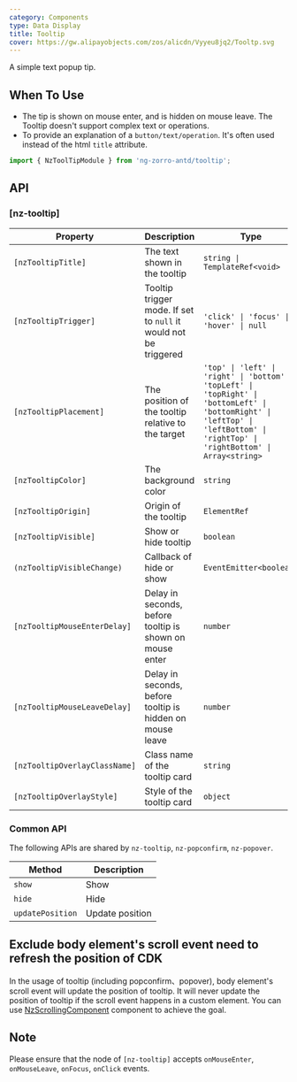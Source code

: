 ```yaml
---
category: Components
type: Data Display
title: Tooltip
cover: https://gw.alipayobjects.com/zos/alicdn/Vyyeu8jq2/Tooltp.svg
---
```


A simple text popup tip.

## When To Use

- The tip is shown on mouse enter, and is hidden on mouse leave. The Tooltip doesn't support complex text or operations.
- To provide an explanation of a `button/text/operation`. It's often used instead of the html `title` attribute.

```ts
import { NzToolTipModule } from 'ng-zorro-antd/tooltip';
```

## API

### [nz-tooltip]

| Property | Description | Type | Default |
| -------- | ----------- | ---- | ------- |
| `[nzTooltipTitle]` | The text shown in the tooltip | `string \| TemplateRef<void>` | - |
| `[nzTooltipTrigger]` | Tooltip trigger mode. If set to `null` it would not be triggered | `'click' \| 'focus' \| 'hover' \| null` | `'hover'` |
| `[nzTooltipPlacement]` | The position of the tooltip relative to the target | `'top' \| 'left' \| 'right' \| 'bottom' \| 'topLeft' \| 'topRight' \| 'bottomLeft' \| 'bottomRight' \| 'leftTop' \| 'leftBottom' \| 'rightTop' \| 'rightBottom' \| Array<string>` | `'top'`   |
| `[nzTooltipColor]` | The background color | `string` | - |
| `[nzTooltipOrigin]` | Origin of the tooltip | `ElementRef` | - |
| `[nzTooltipVisible]` | Show or hide tooltip | `boolean` | `false` |
| `(nzTooltipVisibleChange)` | Callback of hide or show | `EventEmitter<boolean>` | - |
| `[nzTooltipMouseEnterDelay]` | Delay in seconds, before tooltip is shown on mouse enter | `number` | `0.15` |
| `[nzTooltipMouseLeaveDelay]` | Delay in seconds, before tooltip is hidden on mouse leave | `number` | `0.1` |
| `[nzTooltipOverlayClassName]` | Class name of the tooltip card | `string` | - |
| `[nzTooltipOverlayStyle]` | Style of the tooltip card | `object` | - |
### Common API

The following APIs are shared by `nz-tooltip`, `nz-popconfirm`, `nz-popover`.

| Method | Description |
| --- | --- |
| `show` | Show |
| `hide` | Hide |
| `updatePosition` | Update position |

## Exclude body element's scroll event need to refresh the position of CDK

In the usage of tooltip (including popconfirm、popover), body element's scroll event will update the position of tooltip. It will never update the position of tooltip if the scroll event happens in a custom element. You can use [NzScrollingComponent](https://ng.ant.design/components/scrolling/en) component to achieve the goal.

## Note

Please ensure that the node of `[nz-tooltip]` accepts `onMouseEnter`, `onMouseLeave`, `onFocus`, `onClick` events.
